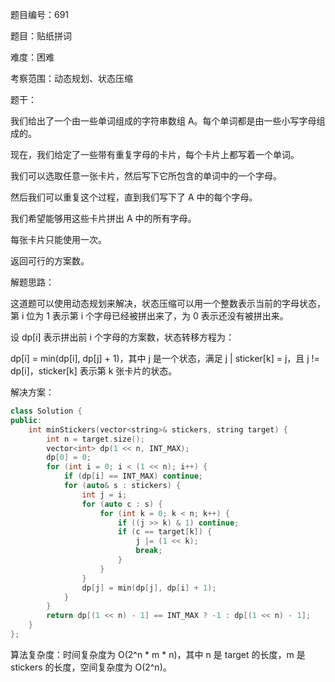 题目编号：691

题目：贴纸拼词

难度：困难

考察范围：动态规划、状态压缩

题干：

我们给出了一个由一些单词组成的字符串数组 A。每个单词都是由一些小写字母组成的。 

现在，我们给定了一些带有重复字母的卡片，每个卡片上都写着一个单词。 

我们可以选取任意一张卡片，然后写下它所包含的单词中的一个字母。 

然后我们可以重复这个过程，直到我们写下了 A 中的每个字母。 

我们希望能够用这些卡片拼出 A 中的所有字母。 

每张卡片只能使用一次。 

返回可行的方案数。

解题思路：

这道题可以使用动态规划来解决，状态压缩可以用一个整数表示当前的字母状态，第 i 位为 1 表示第 i 个字母已经被拼出来了，为 0 表示还没有被拼出来。

设 dp[i] 表示拼出前 i 个字母的方案数，状态转移方程为：

dp[i] = min(dp[i], dp[j] + 1)，其中 j 是一个状态，满足 j | sticker[k] = j，且 j != dp[i]，sticker[k] 表示第 k 张卡片的状态。

解决方案：

```cpp
class Solution {
public:
    int minStickers(vector<string>& stickers, string target) {
        int n = target.size();
        vector<int> dp(1 << n, INT_MAX);
        dp[0] = 0;
        for (int i = 0; i < (1 << n); i++) {
            if (dp[i] == INT_MAX) continue;
            for (auto& s : stickers) {
                int j = i;
                for (auto c : s) {
                    for (int k = 0; k < n; k++) {
                        if ((j >> k) & 1) continue;
                        if (c == target[k]) {
                            j |= (1 << k);
                            break;
                        }
                    }
                }
                dp[j] = min(dp[j], dp[i] + 1);
            }
        }
        return dp[(1 << n) - 1] == INT_MAX ? -1 : dp[(1 << n) - 1];
    }
};
```

算法复杂度：时间复杂度为 O(2^n * m * n)，其中 n 是 target 的长度，m 是 stickers 的长度，空间复杂度为 O(2^n)。